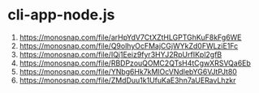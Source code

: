# cli-app-node.js
1) https://monosnap.com/file/arHpYdV7CtXZtHLGPTGhKuF8kFg6WE
2) https://monosnap.com/file/Q9olhyOcFMajCGjWYkZd0FWLziE1Fc
3) https://monosnap.com/file/IQj1Eeiz9fyr3HYJ2RpUrfIKpl2gfB
4) https://monosnap.com/file/RBDPzouQOMC2QTsH4tCgwXRSVQa6Eb
5) https://monosnap.com/file/YNbg6Hk7kMlOcVNdlebYG6VJtPJt80
6) https://monosnap.com/file/ZMdDuu1k1UfuKaE3hn7aUERavLhzkr